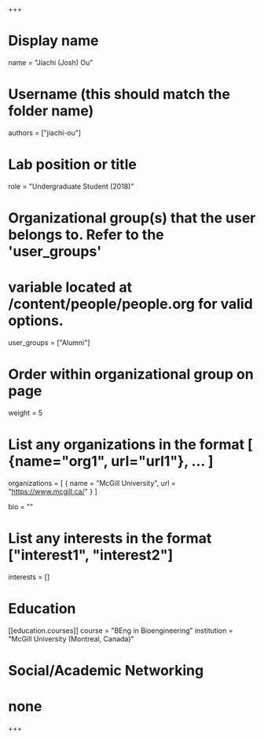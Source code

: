 +++
# Display name
name = "Jiachi (Josh) Ou"

# Username (this should match the folder name)
authors = ["jiachi-ou"]

# Lab position or title
role = "Undergraduate Student (2018)"

# Organizational group(s) that the user belongs to. Refer to the 'user_groups'
# variable located at /content/people/people.org for valid options.
user_groups = ["Alumni"]

# Order within organizational group on page
weight = 5

# List any organizations in the format [ {name="org1", url="url1"}, ... ]
organizations = [ { name = "McGill University", url = "https://www.mcgill.ca/" } ]

bio = ""

# List any interests in the format ["interest1", "interest2"]
interests = []

# Education
[[education.courses]]
  course = "BEng in Bioengineering"
  institution = "McGill University (Montreal, Canada)"

# Social/Academic Networking
# none
+++
